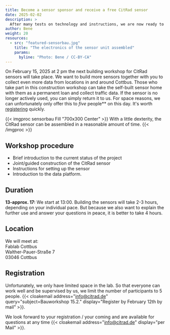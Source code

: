 ```yaml
---
title: Become a sensor sponsor and receive a free CitRad sensor
date: 2025-02-02
description: >
  After many tests on technology and instructions, we are now ready to assemble the first sensors together with interested parties and collect data. If you are interested, you are cordially invited to the Fablab Cottbus on February 15, 2025 at 1 pm.
author: Bene
weight: 20
resources:
  - src: "featured-sensorbau.jpg"
    title: "The electronics of the sensor unit assembled"
    params:
      byline: "Photo: Bene / CC-BY-CA"
---
```


On February 15, 2025 at 2 pm the next building workshop for CitRad sensors will take place. We want to build more sensors together with you to collect even more data from locations in and around Cottbus. Those who take part in this construction workshop can take the self-built sensor home with them as a permanent loan and collect traffic data. If the sensor is no longer actively used, you can simply return it to us. For space reasons, we can unfortunately only offer this to *five* people** on this day. It's worth [registering](#registration) quickly.

{{< imgproc sensorbau Fill "700x300 Center" >}}
With a little dexterity, the CitRad sensor can be assembled in a reasonable amount of time.
{{< /imgproc >}}
 
## Workshop procedure
- Brief introduction to the current status of the project
- Joint/guided construction of the CitRad sensor
- Instructions for setting up the sensor
- Introduction to the data platform.
## Duration
**13-approx. 17:** We start at 13:00. Building the sensors will take 2-3 hours, depending on your individual pace. But because we also want to explain the further use and answer your questions in peace, it is better to take 4 hours.
## Location
We will meet at:<br>
Fablab Cottbus<br>
Walther-Pauer-Straße 7<br>
03046 Cottbus

## Registration
Unfortunately, we only have limited space in the lab. So that everyone can work well and be supervised by us, we limit the number of participants to 5 people.  {{< cloakemail address="info@citrad.de" query="subject=Bauworkshop 15.2." display="Register by February 12th by mail" >}}.

We look forward to your registration / your coming and are available for questions at any time {{< cloakemail address="info@citrad.de" display="per Mail" >}}.